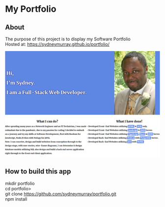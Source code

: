 # My Portfolio
## About
The purpose of this project is to display my Software Portfolio \
Hosted at: https://sydneymurray.github.io/portfolio/ 

<img src="./resources/Portfolio.png" alt="screenshot of my game" width="600px" height = "auto">

## How to build this app
mkdir portfolio \
cd portfolio> \
git clone https://github.com/sydneymurray/portfolio.git \
npm install



